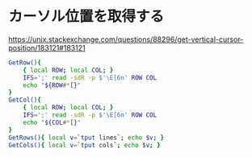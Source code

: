 # カーソル位置を取得する

https://unix.stackexchange.com/questions/88296/get-vertical-cursor-position/183121#183121

```bash
GetRow(){
    { local ROW; local COL; }
    IFS=';' read -sdR -p $'\E[6n' ROW COL
    echo "${ROW#*[}"
}
GetCol(){
    { local ROW; local COL; }
    IFS=';' read -sdR -p $'\E[6n' ROW COL
    echo "${COL#*[}"
}
GetRows(){ local v=`tput lines`; echo $v; }
GetCols(){ local v=`tput cols`; echo $v; }
```

